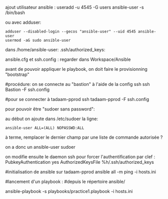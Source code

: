 
ajout utilisateur ansible : 
	useradd -u 4545 -G users ansible-user -s /bin/bash

ou avec adduser: 
	
	adduser --disabled-login --gecos "ansible-user" --uid 4545 ansible-user
	usermod -aG sudo ansible-user

dans /home/ansible-user:
	.ssh/authorized_keys:

ansible.cfg et ssh.config : regarder dans Workspace/Ansible

avant de pouvoir appliquer le playbook, on doit faire le provisionning "bootstrap"

#procédure: on se connecte au "bastion" à l'aide de la config ssh
ssh Bastion -F ssh.config

#pour se connecter à tadaam-pprod
ssh tadaam-pprod -F ssh.config

pour pouvoir être "sudoer sans password":

au début on ajoute dans /etc/sudoer la ligne:

	ansible-user ALL=(ALL) NOPASSWD:ALL

à terme, remplacer le dernier champ par une liste de commande autorisée ?

on a donc un ansible-user sudoer

on modifie ensuite le daemon ssh pour forcer l'authentification par clef :
PubkeyAuthentication yes
AuthorizedKeysFile	%h/.ssh/authorized_keys

#initialisation de ansible sur tadaam-pprod
ansible all -m ping -i hosts.ini

#lancement d'un playbook : 
#depuis le répertoire ansible/

ansible-playbook -s playbooks/practice1.playbook -i hosts.ini